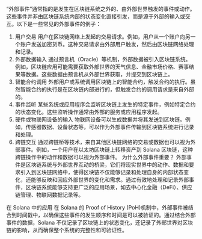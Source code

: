 “外部事件”通常指的是发生在区块链系统之外的、由外部世界触发的事件或动作。这些事件并非由区块链系统内部的状态变化直接引发，而是源于外部的输入或交互。以下是一些常见的外部事件的例子：

1. 用户交易
   用户在区块链网络上发起的交易请求。例如，用户从一个账户向另一个账户发送加密货币。这种交易请求由外部用户触发，然后由区块链网络处理和记录。
2. 外部数据输入
   通过预言机（Oracle）等机制，外部数据被引入区块链系统。例如，区块链应用可能需要获取外部世界的天气信息、金融市场价格、赛事结果等数据。这些数据由预言机从外部世界获取，并提交到区块链上。
3. 智能合约调用
   外部用户或系统调用区块链上的智能合约，触发合约的执行。虽然智能合约的执行是在区块链内部进行的，但触发合约的调用请求是来自外部的。
4. 事件监听
   某些系统或应用程序会监听区块链上发生的特定事件，例如特定合约的状态变化。这些监听操作通常由外部的服务或应用程序发起。
5. 硬件或物联网设备的输入
   物联网设备可以生成数据并将其发送到区块链。例如，传感器数据、设备状态等，可以作为外部事件传输到区块链系统进行记录和处理。
6. 跨链交互
   通过跨链桥等技术，来自其他区块链网络的交易或数据也可以视为外部事件。例如，一个用户在以太坊区块链上转移资产到 Solana 区块链，这种跨链操作中的动作和数据可以视为外部事件。
   为什么外部事件重要？
   外部事件是区块链系统与外部世界互动的桥梁，它们将现实世界中的动作、数据和要求引入到区块链网络中，使得区块链不仅能够记录和处理自身的内部状态变化，还能够反映和回应外部世界的变化和需求。通过有效地处理和记录外部事件，区块链系统能够支持更广泛的应用场景，如去中心化金融（DeFi）、供应链管理、物联网数据记录等。

在 Solana 中的应用
在 Solana 的 Proof of History (PoH)机制中，外部事件被结合到时间戳中，以确保这些事件的发生顺序和时间是可以被验证的。通过结合外部事件的数据，Solana 不仅记录了区块链上的状态变化，还记录了外部世界对区块链的影响，从而确保整个系统的完整性和可验证性。

